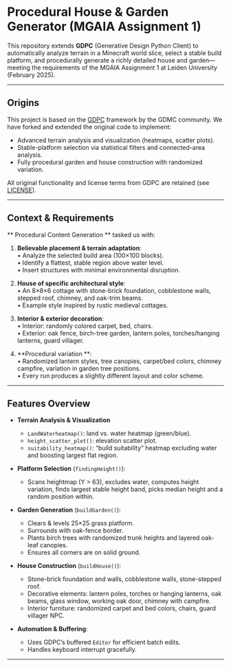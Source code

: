# Procedural House & Garden Generator (MGAIA Assignment 1)

This repository extends **GDPC** (Generative Design Python Client) to automatically analyze terrain in a Minecraft world slice, select a stable build platform, and procedurally generate a richly detailed house and garden—meeting the requirements of the MGAIA Assignment 1 at Leiden University (February 2025).

---

## Origins
This project is based on the [GDPC](https://github.com/avdstaaij/gdpc) framework by the GDMC community. We have forked and extended the original code to implement:

- Advanced terrain analysis and visualization (heatmaps, scatter plots).  
- Stable-platform selection via statistical filters and connected-area analysis.  
- Fully procedural garden and house construction with randomized variation.  

All original functionality and license terms from GDPC are retained (see [LICENSE](LICENSE)).

---

## Context & Requirements
** Procedural Content Generation ** tasked us with:

1. **Believable placement & terrain adaptation**:  
   • Analyze the selected build area (100×100 blocks).  
   • Identify a flattest, stable region above water level.  
   • Insert structures with minimal environmental disruption.

2. **House of specific architectural style**:  
   • An 8×8×6 cottage with stone-brick foundation, cobblestone walls, stepped roof, chimney, and oak-trim beams.  
   • Example style inspired by rustic medieval cottages.

3. **Interior & exterior decoration**:  
   • Interior: randomly colored carpet, bed, chairs.  
   • Exterior: oak fence, birch-tree garden, lantern poles, torches/hanging lanterns, guard villager.

4. **Procedural variation **:  
   • Randomized lantern styles, tree canopies, carpet/bed colors, chimney campfire, variation in garden tree positions.  
   • Every run produces a slightly different layout and color scheme.



---

## Features Overview
- **Terrain Analysis & Visualization**  
  - `LandWaterheatmap()`: land vs. water heatmap (green/blue).  
  - `height_scatter_plot()`: elevation scatter plot.  
  - `suitability_heatmap()`: “build suitability” heatmap excluding water and boosting largest flat region.

- **Platform Selection** (`findingHeight()`):  
  - Scans heightmap (Y > 63), excludes water, computes height variation, finds largest stable height band, picks median height and a random position within.

- **Garden Generation** (`buildGarden()`):  
  - Clears & levels 25×25 grass platform.  
  - Surrounds with oak-fence border.  
  - Plants birch trees with randomized trunk heights and layered oak-leaf canopies.  
  - Ensures all corners are on solid ground.

- **House Construction** (`buildHouse()`):  
  - Stone-brick foundation and walls, cobblestone walls, stone-stepped roof.  
  - Decorative elements: lantern poles, torches or hanging lanterns, oak beams, glass window, working oak door, chimney with campfire.  
  - Interior furniture: randomized carpet and bed colors, chairs, guard villager NPC.

- **Automation & Buffering**:  
  - Uses GDPC’s buffered `Editor` for efficient batch edits.  
  - Handles keyboard interrupt gracefully.

---